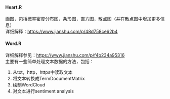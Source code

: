 #### Heart.R
画图，包括概率密度分布图，条形图，直方图，散点图（并在散点图中增加更多信息）  
详细解释：https://www.jianshu.com/p/48d758ce62b4  
#### Word.R
详细解释参见：https://www.jianshu.com/p/f4b234a95316  
主要有一些简单处理文本数据的方法，包括：  
1. 从txt，http，https中读取文本  
2. 将文本转换成TermDocumentMatrix  
3. 绘制WordCloud  
4. 对文本进行sentiment analysis
